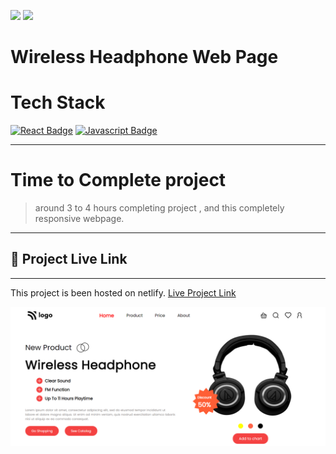 [![](https://img.shields.io/badge/linkedin-blue?style=for-the-badge)](https://www.linkedin.com/in/ankush-kumar-275129176/)
[![](https://img.shields.io/badge/MYPORTFOLIO-blue?style=for-the-badge)](https://devloperankush.tk/ 'Link')



# **Wireless Headphone Web Page**


# Tech Stack
[![React Badge](https://img.shields.io/badge/-HTML-red?style=for-the-badge&labelColor=black&logo=html&logoColor=61DBFB)](#) [![Javascript Badge](https://img.shields.io/badge/-CSS-blue?style=for-the-badge&labelColor=black&logo=tailwind&logoColor=white)](#)


---
# Time to Complete project
> around 3 to 4  hours completing project , and this completely responsive webpage.
---
## 🚀  Project Live Link <br>
---
This project is been hosted on netlify. [Live Project Link](https://boisterous-faloodeh-48f1f4.netlify.app/)

![Wireless Headphone](/Headphone.png)